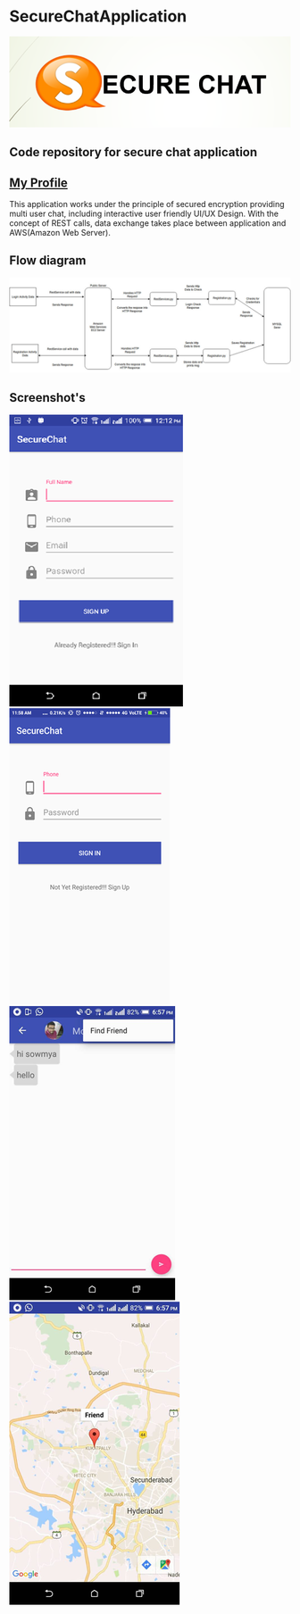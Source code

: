 # SecureChatApplication
![alt text](https://github.com/sowmyaKathula/SecureChatApplication/blob/master/sc/Capture.PNG)<br/>
## Code repository for secure chat application
## [My Profile](https://sowmyakathula.github.io)
This application works under the principle of secured encryption providing multi user chat, including interactive user friendly UI/UX Design. With the concept of REST calls, data exchange takes place between application and AWS(Amazon Web Server).

## Flow diagram
![alt text](https://github.com/sowmyaKathula/SecureChatApplication/blob/master/sc/4.png)

## Screenshot's
![alt text](https://github.com/sowmyaKathula/SecureChatApplication/blob/master/sc/1.png)
![alt text](https://github.com/sowmyaKathula/SecureChatApplication/blob/master/sc/2.png)
![alt text](https://github.com/sowmyaKathula/SecureChatApplication/blob/master/sc/5.png)
![alt text](https://github.com/sowmyaKathula/SecureChatApplication/blob/master/sc/3.png)


